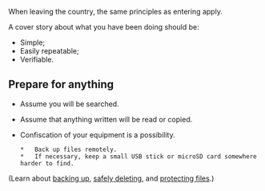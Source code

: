 [Title]: # (When Exiting Country)
[Order]: # (3)

When leaving the country, the same principles as entering apply.

A cover story about what you have been doing should be:

*   Simple;
*   Easily repeatable;
*   Verifiable.

## Prepare for anything

*   Assume you will be searched. 
*	Assume that anything written will be read or copied.
*   Confiscation of your equipment is a possibility. 

		*	Back up files remotely. 
        *	If necessary, keep a small USB stick or microSD card somewhere harder to find.

(Learn about [backing up](umbrella://lesson/backing-up), [safely deleting](umbrella://lesson/safely-deleting), and [protecting files](umbrella://lesson/protecting-files).)